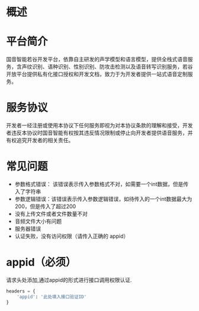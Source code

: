# 概述
# 平台简介

国音智能若谷开发平台，依靠自主研发的声学模型和语言模型，提供全栈式语音服务，含声纹识别、语种识别、性别识别、防攻击检测以及语音转写识别服务，若谷开放平台提供私有化接口授权和开发文档，致力于为开发者提供一站式语音定制服务。

# 服务协议
开发者一经注册或使用本协议下任何服务即视为对本协议条款的理解和接受，开发者违反本协议时国音智能有权按其违反情况限制或停止向开发者提供语音服务，并有权追究开发者的相关责任。

# 常见问题
* 参数格式错误： 该错误表示传入参数格式不对，如需要一个int数据，但是传入了字符串
* 参数逻辑错误：该错误表示传入参数逻辑错误，如待传入的一个int数据最大为200，但是传入了超过200
* 没有上传文件或者文件数量不对
* 音频文件大小有问题
* 服务器错误
* 认证失败，没有访问权限（请传入正确的 appid）

# appid（必须）
请求头处添加,通过appid的形式进行接口调用权限认证.
``` python
headers = {
    'appid': '此处填入接口验证ID'
}
````